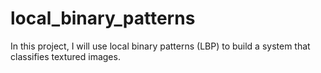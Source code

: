 # local_binary_patterns
In this project, I will use local binary patterns (LBP) to build a system that classifies textured images. 
